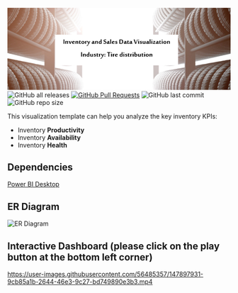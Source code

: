 ![alt text](https://github.com/SChalke29/Data-Visualization/blob/main/tire%20warehouse.png)
![GitHub all releases](https://img.shields.io/github/downloads/SChalke29/Data-Visualization/total?logo=GitHub)
[![GitHub Pull Requests](https://img.shields.io/github/issues-pr/SChalke29/Data-Visualization)](https://github.com/SChalke29/Data-Visualization/pulls)
![GitHub last commit](https://img.shields.io/github/last-commit/SChalke29/Data-Visualization)
![GitHub repo size](https://img.shields.io/github/repo-size/SChalke29/Data-Visualization)

This visualization template can help you analyze the key inventory KPIs:
- Inventory **Productivity**
- Inventory **Availability** 
- Inventory **Health** 

## Dependencies

[Power BI Desktop](https://powerbi.microsoft.com/en-us/downloads/)

## ER Diagram


![ER Diagram](https://user-images.githubusercontent.com/56485357/147302234-a12b781f-1368-4b06-8bb5-648106677ec7.png)

## Interactive Dashboard (please click on the play button at the bottom left corner)
https://user-images.githubusercontent.com/56485357/147897931-9cb85a1b-2644-46e3-9c27-bd749890e3b3.mp4
